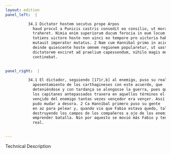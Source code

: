 ```yaml
---
layout: edition
panel_left:  |

          34.1 Dictator hostem secutus prope Arpos
            haud procul a Punicis castris consedit eo consilio, ut morando cunctandoque bellum
            traheret. Nimia enim superiorum ducum ferocia in eum locum rem Romanam deduxerat, ut a
            totiens uictore hoste non uinci eo tempore pro uictoria haberetur. Itaque omnia repente
            mutauit imperator mutatus. 2 Nam cum Hannibal primo in aciem deduceret,
            deinde quiescente hoste omnem regionem popularetur, ut uastando in oculis agros sociorum
            dictatorem exciret ad praelium capessendum, nihilo magis motus Fabius suos in castris
            continebat.
        

panel_right:  |

          34.1 El dictador, seguiendo [171r,b] al enemigo, puso su real çerca de Arpos no lexos del
            aposentamiento de los carthagineses con este acuerdo, que
            deteniéndose y con tardança se alongasse la guerra, pues que la demasiada feroçidad de
            los capitanes antepassados traxera en aquellos términos el estado romano y que no ser él
            vençido del enemigo tantas vezes vençedor era vençer. Assí qu’el capitán mudado, todo lo
            pudo mudar a desora. 2 Ca Hanníbal primero puso su gente
            en az para pelear y, quando vio que Fabio estava quedo, taló toda la comarca, porque,
            destruyendo los campos de los compañeros a ojo de los enemigos, enridasse al dictador a
            emprender batalla. Nin por aquesto se movió más Fabio y tenía los suyos quedos en su
            real. 
        

---
```


 Technical Description 